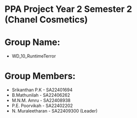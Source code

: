 # PPA Project Year 2 Semester 2 (Chanel Cosmetics)
# Group Name: 
- WD_10_RuntimeTerror
# Group Members: 
- Srikanthan P.K - SA22401694
- B.Mathunilah - SA22406262
- M.N.M. Amru - SA22408938
- P.E. Poorvikah - SA22402202
- N. Muraleetharan - SA22409300 (Leader)
